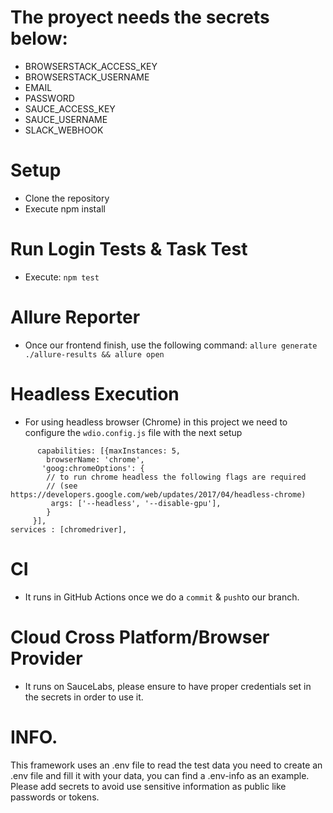 # The proyect needs the secrets below:
- BROWSERSTACK_ACCESS_KEY
- BROWSERSTACK_USERNAME
- EMAIL
- PASSWORD
- SAUCE_ACCESS_KEY
- SAUCE_USERNAME
- SLACK_WEBHOOK

# Setup
- Clone the repository
- Execute npm install

# Run Login Tests & Task Test
- Execute: ``` npm test ```

# Allure Reporter
- Once our frontend finish, use the following command: ```allure generate ./allure-results && allure open```

# Headless Execution
- For using headless browser (Chrome) in this project we need to configure the `wdio.config.js` file with the next setup

```
      capabilities: [{maxInstances: 5,
        browserName: 'chrome',
       'goog:chromeOptions': {
        // to run chrome headless the following flags are required
        // (see https://developers.google.com/web/updates/2017/04/headless-chrome)
         args: ['--headless', '--disable-gpu'],
        }
     }],
services : [chromedriver],
```

# CI

- It runs in GitHub Actions once we do a ```commit``` & ```push```to our branch.

# Cloud Cross Platform/Browser Provider
- It runs on SauceLabs, please ensure to have proper credentials set in the secrets in order to use it.

# INFO.

This framework uses an .env file to read the test data you need to create an .env file and fill it with your data, you can find a .env-info as an example. Please add secrets to avoid use sensitive information as public like passwords or tokens.
